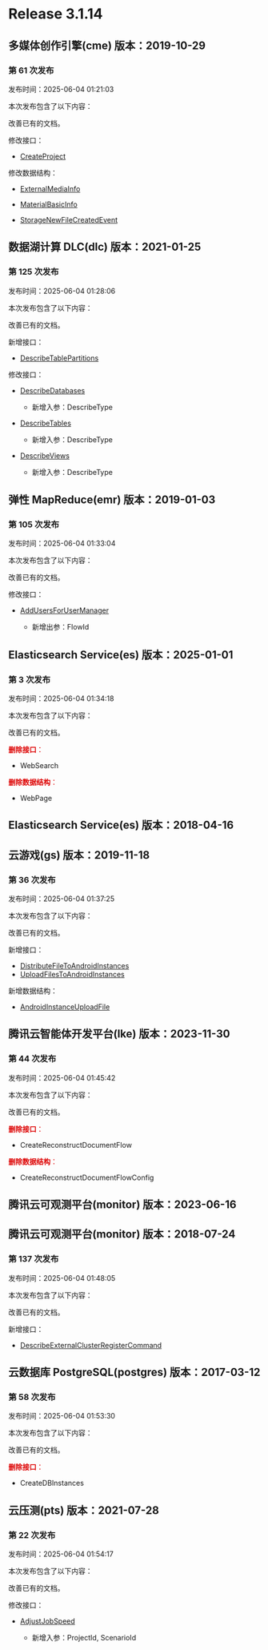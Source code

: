 # Release 3.1.14

## 多媒体创作引擎(cme) 版本：2019-10-29

### 第 61 次发布

发布时间：2025-06-04 01:21:03

本次发布包含了以下内容：

改善已有的文档。

修改接口：

* [CreateProject](https://cloud.tencent.com/document/api/1156/40350)


修改数据结构：

* [ExternalMediaInfo](https://cloud.tencent.com/document/api/1156/40360#ExternalMediaInfo)

* [MaterialBasicInfo](https://cloud.tencent.com/document/api/1156/40360#MaterialBasicInfo)

* [StorageNewFileCreatedEvent](https://cloud.tencent.com/document/api/1156/40360#StorageNewFileCreatedEvent)




## 数据湖计算 DLC(dlc) 版本：2021-01-25

### 第 125 次发布

发布时间：2025-06-04 01:28:06

本次发布包含了以下内容：

改善已有的文档。

新增接口：

* [DescribeTablePartitions](https://cloud.tencent.com/document/api/1342/118962)

修改接口：

* [DescribeDatabases](https://cloud.tencent.com/document/api/1342/53773)

	* 新增入参：DescribeType

* [DescribeTables](https://cloud.tencent.com/document/api/1342/53767)

	* 新增入参：DescribeType

* [DescribeViews](https://cloud.tencent.com/document/api/1342/53766)

	* 新增入参：DescribeType




## 弹性 MapReduce(emr) 版本：2019-01-03

### 第 105 次发布

发布时间：2025-06-04 01:33:04

本次发布包含了以下内容：

改善已有的文档。

修改接口：

* [AddUsersForUserManager](https://cloud.tencent.com/document/api/589/74069)

	* 新增出参：FlowId




## Elasticsearch Service(es) 版本：2025-01-01

### 第 3 次发布

发布时间：2025-06-04 01:34:18

本次发布包含了以下内容：

改善已有的文档。

<font color="#dd0000">**删除接口**：</font>

* WebSearch

<font color="#dd0000">**删除数据结构**：</font>

* WebPage



## Elasticsearch Service(es) 版本：2018-04-16



## 云游戏(gs) 版本：2019-11-18

### 第 36 次发布

发布时间：2025-06-04 01:37:25

本次发布包含了以下内容：

改善已有的文档。

新增接口：

* [DistributeFileToAndroidInstances](https://cloud.tencent.com/document/api/1162/118964)
* [UploadFilesToAndroidInstances](https://cloud.tencent.com/document/api/1162/118963)

新增数据结构：

* [AndroidInstanceUploadFile](https://cloud.tencent.com/document/api/1162/40743#AndroidInstanceUploadFile)



## 腾讯云智能体开发平台(lke) 版本：2023-11-30

### 第 44 次发布

发布时间：2025-06-04 01:45:42

本次发布包含了以下内容：

改善已有的文档。

<font color="#dd0000">**删除接口**：</font>

* CreateReconstructDocumentFlow

<font color="#dd0000">**删除数据结构**：</font>

* CreateReconstructDocumentFlowConfig



## 腾讯云可观测平台(monitor) 版本：2023-06-16



## 腾讯云可观测平台(monitor) 版本：2018-07-24

### 第 137 次发布

发布时间：2025-06-04 01:48:05

本次发布包含了以下内容：

改善已有的文档。

新增接口：

* [DescribeExternalClusterRegisterCommand](https://cloud.tencent.com/document/api/248/118965)



## 云数据库 PostgreSQL(postgres) 版本：2017-03-12

### 第 58 次发布

发布时间：2025-06-04 01:53:30

本次发布包含了以下内容：

改善已有的文档。

<font color="#dd0000">**删除接口**：</font>

* CreateDBInstances



## 云压测(pts) 版本：2021-07-28

### 第 22 次发布

发布时间：2025-06-04 01:54:17

本次发布包含了以下内容：

改善已有的文档。

修改接口：

* [AdjustJobSpeed](https://cloud.tencent.com/document/api/1484/78097)

	* 新增入参：ProjectId, ScenarioId




